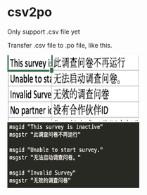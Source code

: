# csv2po

Only support .csv file yet

Transfer .csv file to .po file, like this.

<div>
  <img width="300" height="150" src="https://github.com/SecretsCC/csv2po/blob/master/images/Screen%20Shot%202019-03-19%20at%2010.35.11%20AM.png"/>
  
  <img width="300" height="150" src="https://github.com/SecretsCC/csv2po/blob/master/images/Screen%20Shot%202019-03-19%20at%2010.35.32%20AM.png"/>
</div>

